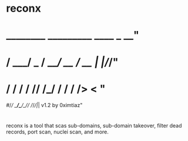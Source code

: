 # reconx
#   ________  _________  ____  _  __"
#  / ___/ _ \/ ___/ __ \/ __ \| |/_/"
# / /  /  __/ /__/ /_/ / / / />  <  "
#/_/   \___/\___/\____/_/ /_/_/|_| v1.2 by 0ximtiaz"
#
reconx is a tool that scas sub-domains, sub-domain takeover, filter dead records, port scan, nuclei scan, and more.
